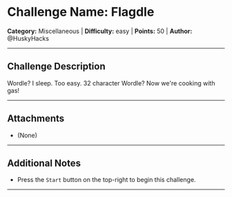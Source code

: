 # Challenge Name: Flagdle

**Category:** Miscellaneous | **Difficulty:** easy | **Points:** 50 | **Author:** @HuskyHacks

---

## Challenge Description

Wordle? I sleep. Too easy.
32 character Wordle? Now we're cooking with gas!

---

## Attachments

- (None)

---

## Additional Notes

* Press the `Start` button on the top-right to begin this challenge.

---